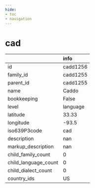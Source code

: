 ```yaml
---
hide:
- toc
- navigation
---
```

# cad
|                      | info     |
|:---------------------|:---------|
| id                   | cadd1256 |
| family_id            | cadd1255 |
| parent_id            | cadd1255 |
| name                 | Caddo    |
| bookkeeping          | False    |
| level                | language |
| latitude             | 33.33    |
| longitude            | -93.5    |
| iso639P3code         | cad      |
| description          | nan      |
| markup_description   | nan      |
| child_family_count   | 0        |
| child_language_count | 0        |
| child_dialect_count  | 0        |
| country_ids          | US       |